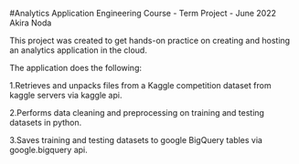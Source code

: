 #Analytics Application Engineering Course - Term Project - June 2022
Akira Noda

This project was created to get hands-on practice on creating and hosting an analytics application in the cloud.


The application does the following:

1.Retrieves and unpacks files from a Kaggle competition dataset from kaggle servers via kaggle api.

2.Performs data cleaning and preprocessing on training and testing datasets in python.

3.Saves training and testing datasets to google BigQuery tables via google.bigquery api.

